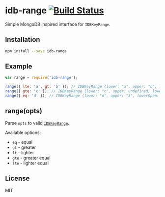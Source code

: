 # idb-range [![Build Status](https://travis-ci.org/treojs/idb-range.png?branch=master)](https://travis-ci.org/treojs/idb-range)

Simple MongoDB inspired interface for `IDBKeyRange`.

## Installation

```bash
npm install --save idb-range
```

## Example

```js
var range = require('idb-range');

range({ lte: 'a', gt: 'b' }); // IDBKeyRange {lower: "a", upper: "b", lowerOpen: true, upperOpen: true}
range({ gte: 'c' }); // IDBKeyRange {lower: "c", upper: undefined, lowerOpen: false, upperOpen: true}
range({ eq: 'd' }); // IDBKeyRange {lower: "d", upper: "3", lowerOpen: false, upperOpen: false}
```

## range(opts)

Parse `opts` to valid [`IDBKeyRange`](https://developer.mozilla.org/en-US/docs/Web/API/IDBKeyRange).

Available options:

* `eq` - equal
* `gt` - greater
* `lt` - lighter
* `gte` - greater equal
* `lte` - lighter equal

## License

MIT
